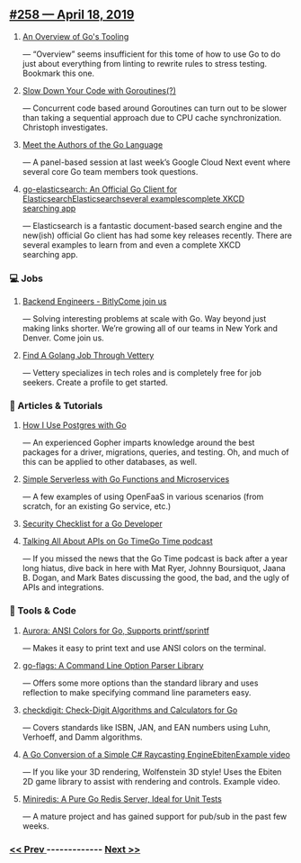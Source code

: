 ## [#258 — April 18, 2019](https://golangweekly.com/issues/258)

1. [An Overview of Go's Tooling](https://golangweekly.com/link/62487/web)

     — “Overview” seems insufficient for this tome of how to use Go to do just about everything from linting to rewrite rules to stress testing. Bookmark this one.
1. [Slow Down Your Code with Goroutines(?)](https://golangweekly.com/link/62488/web)

     — Concurrent code based around Goroutines can turn out to be slower than taking a sequential approach due to CPU cache synchronization. Christoph investigates.
1. [Meet the Authors of the Go Language](https://golangweekly.com/link/62490/web)

     — A panel-based session at last week’s Google Cloud Next event where several core Go team members took questions.
1. [go-elasticsearch: An Official Go Client for ElasticsearchElasticsearchseveral examplescomplete XKCD searching app](https://golangweekly.com/link/62491/web)

     — Elasticsearch is a fantastic document-based search engine and the new(ish) official Go client has had some key releases recently. There are several examples to learn from and even a complete XKCD searching app.
### 💻 Jobs

1. [Backend Engineers - BitlyCome join us](https://golangweekly.com/link/62495/web)

     — Solving interesting problems at scale with Go. Way beyond just making links shorter. We’re growing all of our teams in New York and Denver. Come join us.
1. [Find A Golang Job Through Vettery](https://golangweekly.com/link/62496/web)

     — Vettery specializes in tech roles and is completely free for job seekers. Create a profile to get started.
### 📘 Articles & Tutorials

1. [How I Use Postgres with Go](https://golangweekly.com/link/62497/web)

     — An experienced Gopher imparts knowledge around the best packages for a driver, migrations, queries, and testing. Oh, and much of this can be applied to other databases, as well.
1. [Simple Serverless with Go Functions and Microservices](https://golangweekly.com/link/62499/web)

     — A few examples of using OpenFaaS in various scenarios (from scratch, for an existing Go service, etc.)
1. [Security Checklist for a Go Developer](https://golangweekly.com/link/62510/web)

1. [Talking All About APIs on Go TimeGo Time podcast](https://golangweekly.com/link/62511/web)

     — If you missed the news that the Go Time podcast is back after a year long hiatus, dive back in here with Mat Ryer, Johnny Boursiquot, Jaana B. Dogan, and Mark Bates discussing the good, the bad, and the ugly of APIs and integrations.
### 🔧 Tools & Code

1. [Aurora: ANSI Colors for Go, Supports printf/sprintf](https://golangweekly.com/link/62500/web)

     — Makes it easy to print text and use ANSI colors on the terminal.
1. [go-flags: A Command Line Option Parser Library](https://golangweekly.com/link/62501/web)

     — Offers some more options than the standard library and uses reflection to make specifying command line parameters easy.
1. [checkdigit: Check-Digit Algorithms and Calculators for Go](https://golangweekly.com/link/62503/web)

     — Covers standards like ISBN, JAN, and EAN numbers using Luhn, Verhoeff, and Damm algorithms.
1. [A Go Conversion of a Simple C# Raycasting EngineEbitenExample video](https://golangweekly.com/link/62504/web)

     — If you like your 3D rendering, Wolfenstein 3D style! Uses the Ebiten 2D game library to assist with rendering and controls. Example video.
1. [Miniredis: A Pure Go Redis Server, Ideal for Unit Tests](https://golangweekly.com/link/62507/web)

     — A mature project and has gained support for pub/sub in the past few weeks.

### [ << Prev ](golangweekly-257.md) ------------- [ Next >> ](golangweekly-259.md)